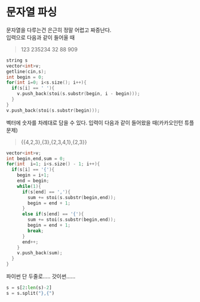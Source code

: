# 문자열 파싱 

문자열을 다루는건 은근히 정말 어렵고 짜증난다. </br>
입력으로 다음과 같이 들어올 때</br>

> 123 235234 32 88 909

```c++
string s
vector<int>v;
getline(cin,s);
int begin = 0;
for(int i=0; i<s.size(); i++){
  if(s[i] == ' '){
    v.push_back(stoi(s.substr(begin, i - begin)));
  }
}
v.push_back(stoi(s.substr(begin)));
```

벡터에 숫자를 차례대로 담을 수 있다. 입력이 다음과 같이 들어왔을 때(카카오인턴 튜플문제) </br>

> {{4,2,3},{3},{2,3,4,1},{2,3}}

```c++
vector<int>v;
int begin,end,sum = 0;
for(int  i=1; i<s.size() - 1; i++){
  if(s[i] == '{'){
    begin = i+1;
    end = begin; 
    while(1){
      if(s[end] == ','){
        sum += stoi(s.substr(begin,end));
        begin = end + 1;
      }
      else if(s[end] == '{'){
        sum += stoi(s.substr(begin,end));
        begin = end + 1;
        break;
      }
      end++;
    }
    v.push_back(sum);
  }
}
```

파이썬 단 두줄로..... 갓이썬......
```python
s = s[2:len(s)-2]
s = s.split("},{")
```

